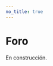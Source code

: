 ```yaml
---
no_title: true
---
```


<style>
    #backgroundImage {
        background-image: url('assets/img/background_1.jpg');
    }

    h2 {
        margin-top: 3em;
    }

    .button {
        margin: 1.5em;
    }

    #content,
    #content p {
        text-align: center;
    }

    #content img {
        max-width: 40%;
    }

    #content img.circled {
        margin-top: 3em;
    }
</style>

# Foro

En construcción.
